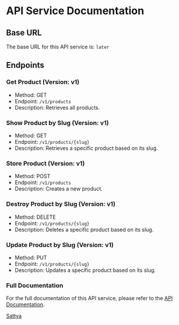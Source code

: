 # API Service Documentation

## Base URL
The base URL for this API service is: `later`

## Endpoints

### Get Product (Version: v1)
- Method: GET
- Endpoint: `/v1/products`
- Description: Retrieves all products.

### Show Product by Slug (Version: v1)
- Method: GET
- Endpoint: `/v1/products/{slug}`
- Description: Retrieves a specific product based on its slug.

### Store Product (Version: v1)
- Method: POST
- Endpoint: `/v1/products`
- Description: Creates a new product.

### Destroy Product by Slug (Version: v1)
- Method: DELETE
- Endpoint: `/v1/products/{slug}`
- Description: Deletes a specific product based on its slug.

### Update Product by Slug (Version: v1)
- Method: PUT
- Endpoint: `/v1/products/{slug}`
- Description: Updates a specific product based on its slug.

### Full Documentation
For the full documentation of this API service, please refer to the [API Documentation](https://github.com/SattyaP/api-service-docs).

[Sattya](https://github.com/SattyaP)